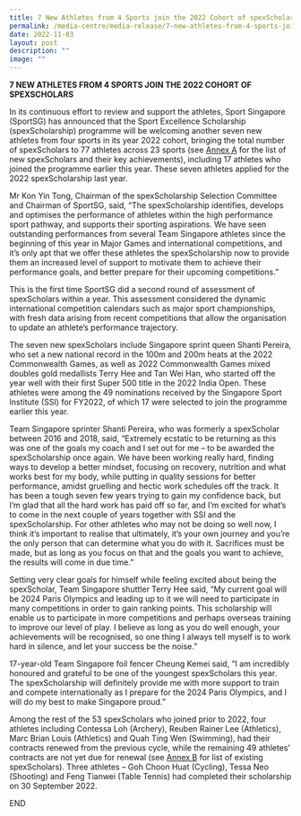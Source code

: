```yaml
---
title: 7 New Athletes from 4 Sports join the 2022 Cohort of spexScholars
permalink: /media-centre/media-release/7-new-athletes-from-4-sports-join-the-2022-cohort-of-spexscholars/
date: 2022-11-03
layout: post
description: ""
image: ""
---
```

**7 NEW ATHLETES FROM 4 SPORTS JOIN THE 2022 COHORT OF SPEXSCHOLARS**

In its continuous effort to review and support the athletes, Sport Singapore (SportSG) has announced that the Sport Excellence Scholarship (spexScholarship) programme will be welcoming another seven new athletes from four sports in its year 2022 cohort, bringing the total number of spexScholars to 77 athletes across 23 sports (see [Annex A](https://www.sportsingapore.gov.sg/-/media/SSC/Corporate/Files/News-and-Updates/Media-Releases/2022/November/Annex-A.ashx?la=en&hash=03CC3E7548667F7CCA08C8C40962D7511DC0B483) for the list of new spexScholars and their key achievements), including 17 athletes who joined the programme earlier this year. These seven athletes applied for the 2022 spexScholarship last year.

Mr Kon Yin Tong, Chairman of the spexScholarship Selection Committee and Chairman of SportSG, said, “The spexScholarship identifies, develops and optimises the performance of athletes within the high performance sport pathway, and supports their sporting aspirations. We have seen outstanding performances from several Team Singapore athletes since the beginning of this year in Major Games and international competitions, and it’s only apt that we offer these athletes the spexScholarship now to provide them an increased level of support to motivate them to achieve their performance goals, and better prepare for their upcoming competitions.”

This is the first time SportSG did a second round of assessment of spexScholars within a year. This assessment considered the dynamic international competition calendars such as major sport championships, with fresh data arising from recent competitions that allow the organisation to update an athlete’s performance trajectory.

The seven new spexScholars include Singapore sprint queen Shanti Pereira, who set a new national record in the 100m and 200m heats at the 2022 Commonwealth Games, as well as 2022 Commonwealth Games mixed doubles gold medallists Terry Hee and Tan Wei Han, who started off the year well with their first Super 500 title in the 2022 India Open. These athletes were among the 49 nominations received by the Singapore Sport Institute (SSI) for FY2022, of which 17 were selected to join the programme earlier this year.

Team Singapore sprinter Shanti Pereira, who was formerly a spexScholar between 2016 and 2018, said, “Extremely ecstatic to be returning as this was one of the goals my coach and I set out for me – to be awarded the spexScholarship once again. We have been working really hard, finding ways to develop a better mindset, focusing on recovery, nutrition and what works best for my body, while putting in quality sessions for better performance, amidst gruelling and hectic work schedules off the track. It has been a tough seven few years trying to gain my confidence back, but I’m glad that all the hard work has paid off so far, and I’m excited for what’s to come in the next couple of years together with SSI and the spexScholarship. For other athletes who may not be doing so well now, I think it’s important to realise that ultimately, it’s your own journey and you’re the only person that can determine what you do with it. Sacrifices must be made, but as long as you focus on that and the goals you want to achieve, the results will come in due time.”

Setting very clear goals for himself while feeling excited about being the spexScholar, Team Singapore shuttler Terry Hee said, “My current goal will be 2024 Paris Olympics and leading up to it we will need to participate in many competitions in order to gain ranking points. This scholarship will enable us to participate in more competitions and perhaps overseas training to improve our level of play. I believe as long as you do well enough, your achievements will be recognised, so one thing I always tell myself is to work hard in silence, and let your success be the noise.”

17-year-old Team Singapore foil fencer Cheung Kemei said, “I am incredibly honoured and grateful to be one of the youngest spexScholars this year. The spexScholarship will definitely provide me with more support to train and compete internationally as I prepare for the 2024 Paris Olympics, and I will do my best to make Singapore proud.”

Among the rest of the 53 spexScholars who joined prior to 2022, four athletes including Contessa Loh (Archery), Reuben Rainer Lee (Athletics), Marc Brian Louis (Athletics) and Quah Ting Wen (Swimming), had their contracts renewed from the previous cycle, while the remaining 49 athletes’ contracts are not yet due for renewal (see [Annex B](https://www.sportsingapore.gov.sg/-/media/SSC/Corporate/Files/News-and-Updates/Media-Releases/2022/November/Annex-B.ashx?la=en&hash=28D6269BE2D34F56D971CC46D4562DDEEC2B0576) for list of existing spexScholars). Three athletes – Goh Choon Huat (Cycling), Tessa Neo (Shooting) and Feng Tianwei (Table Tennis) had completed their scholarship on 30 September 2022. 

END